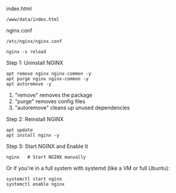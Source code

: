 index.html
```
/www/data/index.html
```
nginx.conf
```
/etc/nginx/nginx.conf
```
```
nginx -s reload
```

 Step 1: Uninstall NGINX
 ```
apt remove nginx nginx-common -y
apt purge nginx nginx-common -y
apt autoremove -y
 ```
1. "remove" removes the package
2. "purge" removes config files
3. "autoremove" cleans up unused dependencies

Step 2: Reinstall NGINX
```
apt update
apt install nginx -y
```
Step 3: Start NGINX and Enable It
```
nginx   # Start NGINX manually
```
Or if you're in a full system with systemd (like a VM or full Ubuntu):
```
systemctl start nginx
systemctl enable nginx
```